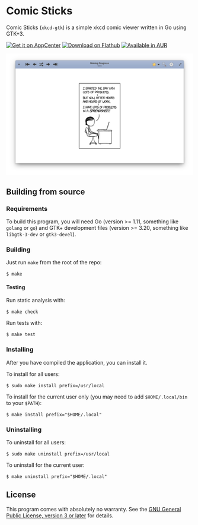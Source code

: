 # Comic Sticks

Comic Sticks (`xkcd-gtk`) is a simple xkcd comic viewer written in Go using
GTK+3.

<a href="https://appcenter.elementary.io/com.github.rkoesters.xkcd-gtk"><img height="51" alt="Get it on AppCenter" src="https://appcenter.elementary.io/badge.svg"/></a>
<a href="https://flathub.org/apps/details/com.github.rkoesters.xkcd-gtk"><img height="51" alt="Download on Flathub" src="https://flathub.org/assets/badges/flathub-badge-en.svg"/></a>
<a href="https://aur.archlinux.org/packages/xkcd-gtk/"><img height="51" alt="Available in AUR" 
src="https://img.shields.io/aur/version/xkcd-gtk?color=%231793D1&logo=archlinux"/></a>

![screenshot](screenshots/screenshot-1@2x.png)

## Building from source

### Requirements

To build this program, you will need Go (version >= 1.11, something like
`golang` or `go`) and GTK+ development files (version >= 3.20, something like
`libgtk-3-dev` or `gtk3-devel`).

### Building

Just run `make` from the root of the repo:

```shell
$ make
```

#### Testing

Run static analysis with:

```shell
$ make check
```

Run tests with:

```shell
$ make test
```

### Installing

After you have compiled the application, you can install it.

To install for all users:

```shell
$ sudo make install prefix=/usr/local
```

To install for the current user only (you may need to add `$HOME/.local/bin` to
your `$PATH`):

```shell
$ make install prefix="$HOME/.local"
```

### Uninstalling

To uninstall for all users:

```shell
$ sudo make uninstall prefix=/usr/local
```

To uninstall for the current user:

```shell
$ make uninstall prefix="$HOME/.local"
```

## License

This program comes with absolutely no warranty. See the [GNU General Public
License, version 3 or later](LICENSE) for details.
